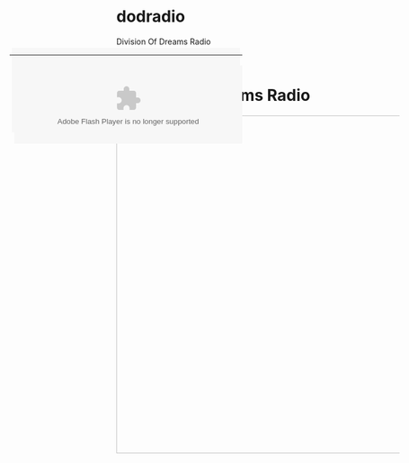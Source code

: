 dodradio
========

Division Of Dreams Radio 


<p>&nbsp;</p>
<h1>Division Of Dreams Radio&nbsp;</h1>
<p><a title="Like My Facebook Please And Be In My Network " href="https://www.facebook.com/DjPlan5878/app_106171216118819" target="_blank"><img style="vertical-align: middle;" src="https://sphotos-b.xx.fbcdn.net/hphotos-ash3/62356_128467010671728_1627781863_n.jpg" alt="Photo" width="800" height="600" /></a></p>
<p>&nbsp;</p>
<div id="ctl00_cphPWRContent_ctrlPRSPage_pnlPlayer" style="left: 38px; top: 158px; width: 414px; height: 158px; position: absolute; z-index: 100;">
<table style="width: 100%; height: 100%;" border="0" cellspacing="0" cellpadding="0">
<tbody>
<tr>
<td align="center" valign="middle">
<div style="width: 406px; height: 150px;">
<script type="text/javascript">// <![CDATA[
    // Version check for the Flash Player that has the ability to start Player Product Install (6.0r65)
    var hasProductInstall = DetectFlashVer(6, 0, 65);

    // Version check based upon the values defined in globals
    var hasRequestedVersion = DetectFlashVer(requiredMajorVersion, requiredMinorVersion, requiredRevision);

    if ( hasProductInstall && !hasRequestedVersion ) {
        // DO NOT MODIFY THE FOLLOWING FOUR LINES
        // Location visited after installation is complete if installation is required
        var MMPlayerType = (isIE == true) ? "ActiveX" : "PlugIn";
        var MMredirectURL = window.location;
        document.title = document.title.slice(0, 47) + " - Flash Player Installation";
        var MMdoctitle = document.title;

        AC_FL_RunContent(
            "src", "../swf/playerProductInstall",
            "FlashVars", "MMredirectURL="+MMredirectURL+'&MMplayerType='+MMPlayerType+'&MMdoctitle='+MMdoctitle+"",
            "width", "100%",
            "height", "100%",
            "align", "middle",
            "id", "RadioPlayer",
            "quality", "high",
            "bgcolor", "#FFFFFF",
            "name", "RadioPlayer",
            "allowScriptAccess","sameDomain",
            "type", "application/x-shockwave-flash",
            "pluginspage", "http://www.adobe.com/go/getflashplayer"
        );
    } else if (hasRequestedVersion) {
        // if we've detected an acceptable version
        // embed the Flash Content SWF when all tests are passed
        AC_FL_RunContent(
                "src", "../swf/player/RadioPlayer",
                "width", "100%",
                "height", "100%",
                "align", "middle",
                "id", "RadioPlayer",
                "quality", "high",
                "bgcolor", "#FFFFFF",
                "name", "RadioPlayer",
                "allowScriptAccess","sameDomain",
                "type", "application/x-shockwave-flash",
                "pluginspage", "http://www.adobe.com/go/getflashplayer",
                "wmode", "transparent",
    		    "FlashVars", "serverHost=www.krykey.com&radio=3529&listUrl=http://www.krykey.com"
        );
      } else {  // flash is too old or we can't detect the plugin
        var alternateContent = 'Alternate HTML content should be placed here. '
        + 'This content requires the Adobe Flash Player. '
        + '<a href="http://www.adobe.com/go/getflash" _mce_href="http://www.adobe.com/go/getflash"></a>Get Flash</a>';
        document.write(alternateContent);  // insert non-flash content
      }
// ]]></script>
<div class="RDVideoHelper" style="position: absolute; z-index: -1; display: block; width: 406px; height: 150px; left: 4px; top: 4px;">
<object width="406" height="150" data="http://www.krykey.com/swf/player/RadioPlayer.swf" type="application/x-shockwave-flash">
<param name="flashvars" value="serverHost=www.krykey.com&amp;radio=3529&amp;listUrl=http://www.krykey.com" />
<param name="src" value="http://www.krykey.com/swf/player/RadioPlayer.swf" />
</object>
</div>
<object id="RadioPlayer" width="100%" height="100%" data="../swf/player/RadioPlayer.swf" type="application/x-shockwave-flash">
<param name="name" value="RadioPlayer" />
<param name="bgcolor" value="#FFFFFF" />
<param name="align" value="middle" />
<param name="flashvars" value="serverHost=www.krykey.com&amp;radio=3529&amp;listUrl=http://www.krykey.com" />
<param name="src" value="../swf/player/RadioPlayer.swf" />
<param name="wmode" value="transparent" />
<param name="quality" value="high" />
</object>
<noscript>
        &lt;object classid="clsid:D27CDB6E-AE6D-11cf-96B8-444553540000"
                id="../swf/player/RadioPlayer" width="100%" height="100%"
                codebase="http://fpdownload.macromedia.com/get/flashplayer/current/swflash.cab"&gt;
                &lt;param name="movie" value="../swf/player/RadioPlayer.swf" /&gt;
                &lt;param name="quality" value="high" /&gt;
                &lt;param name="bgcolor" value="#869ca7" /&gt;
                &lt;param name="allowScriptAccess" value="sameDomain" /&gt;
                &lt;param name="active" value="" /&gt;
                &lt;param name="serverHost" value="" /&gt;
                &lt;param name="listUrl" value="" /&gt;
                &lt;param name="hash" value="" /&gt;
                &lt;embed src="../swf/player/RadioPlayer.swf" quality="high" bgcolor="#869ca7"
	                width="100%" height="100%" name="RadioPlayer" align="middle"
	                play="true"
	                loop="false"
	                quality="high"
	                allowScriptAccess="sameDomain"
	                type="application/x-shockwave-flash"
	                pluginspage="http://www.adobe.com/go/getflashplayer"
	                active="";
	                serverHost=""
	                listUrl=""
	                hash=""
	                &gt;
                &lt;/embed&gt;
        &lt;/object&gt;
    </noscript></div>
</td>
</tr>
</tbody>
</table>
</div>
<p>&nbsp;</p>
